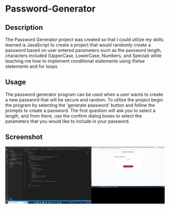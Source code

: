 # Password-Generator

## Description
The Password Generator project was created so that I could utilize my skills learned is JavaScript to create a project that would randomly create a password based on user entered parameters such as the password length, characters included (UpperCase, LowerCase, Numbers, and Special) while teaching me how to implement conditional statements using if/else statements and for loops. 

## Usage
The password generator program can be used when a user wants to create a new password that will be secure and random. To utilize the project begin the program by selecting the 'generate password' button and follow the prompts to create a password. The first question will ask you to select a length, and from there, use the confirm dialog boxes to select the parameters that you would like to include in your password. 

## Screenshot
![My Work](./Assets/Screenshot%20(203).png?raw=true "PasswordGenerator")